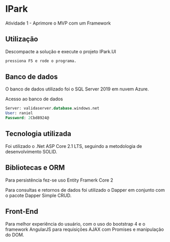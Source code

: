 # IPark

Atividade 1 - Aprimore o MVP com um Framework

## Utilização

Descompacte a solução e execute o projeto IPark.UI

```bash
pressiona F5 e rode o programa.
```

## Banco de dados

O banco de dados utilizado foi o SQL Server 2019 em nuvem Azure.

Acesso ao banco de dados

```SQL
Server: validaserver.database.windows.net
User: raniel
Password: 2Cbd8924@
```

## Tecnologia utilizada
Foi utilizado o .Net ASP Core 2.1 LTS, seguindo a metodologia de desenvolvimento SOLID. 

## Bibliotecas e ORM

Para persistência fez-se uso Entity Framerk Core 2

Para consultas e retornos de dados foi utilizado o Dapper em conjunto com o pacote Dapper Simple CRUD.

## Front-End

Para melhor experiência do usuário, com o uso do bootstrap 4 e o framework AngularJS para requisições AJAX com Promises e manipulação do DOM.
